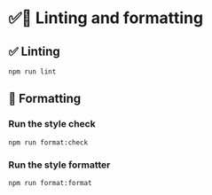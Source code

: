 # ✅🎨 Linting and formatting

## ✅ Linting

```console
npm run lint
```

## 🎨 Formatting

### Run the style check

```console
npm run format:check
```

### Run the style formatter

```console
npm run format:format
```
